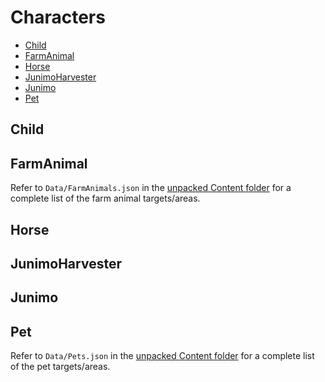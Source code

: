 # Characters

* [Child](#child)
* [FarmAnimal](#farmanimal)
* [Horse](#horse)
* [JunimoHarvester](#junimoharvester)
* [Junimo](#junimo)
* [Pet](#pet)

## Child

## FarmAnimal

Refer to `Data/FarmAnimals.json` in
the [unpacked Content folder](https://stardewvalleywiki.com/Modding:Editing_XNB_files#Unpack_game_files)
for a complete list of the farm animal targets/areas.

## Horse

## JunimoHarvester

## Junimo

## Pet

Refer to `Data/Pets.json` in
the [unpacked Content folder](https://stardewvalleywiki.com/Modding:Editing_XNB_files#Unpack_game_files)
for a complete list of the pet targets/areas.
